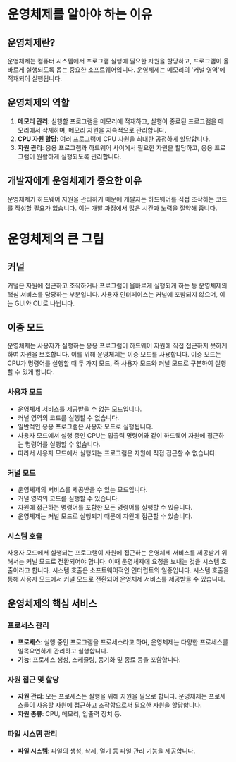 # 운영체제를 알아야 하는 이유

## 운영체제란?

운영체제는 컴퓨터 시스템에서 프로그램 실행에 필요한 자원을 할당하고, 프로그램이 올바르게 실행되도록 돕는 중요한 소프트웨어입니다. 운영체제는 메모리의 '커널 영역'에 적재되어 실행됩니다.

## 운영체제의 역할

1. **메모리 관리**: 실행할 프로그램을 메모리에 적재하고, 실행이 종료된 프로그램을 메모리에서 삭제하며, 메모리 자원을 지속적으로 관리합니다.
2. **CPU 자원 할당**: 여러 프로그램에 CPU 자원을 최대한 공정하게 할당합니다.
3. **자원 관리**: 응용 프로그램과 하드웨어 사이에서 필요한 자원을 할당하고, 응용 프로그램이 원활하게 실행되도록 관리합니다.

## 개발자에게 운영체제가 중요한 이유

운영체제가 하드웨어 자원을 관리하기 때문에 개발자는 하드웨어를 직접 조작하는 코드를 작성할 필요가 없습니다. 이는 개발 과정에서 많은 시간과 노력을 절약해 줍니다.

# 운영체제의 큰 그림

## 커널

커널은 자원에 접근하고 조작하거나 프로그램이 올바르게 실행되게 하는 등 운영체제의 핵심 서비스를 담당하는 부분입니다. 사용자 인터페이스는 커널에 포함되지 않으며, 이는 GUI와 CLI로 나뉩니다.

## 이중 모드

운영체제는 사용자가 실행하는 응용 프로그램이 하드웨어 자원에 직접 접근하지 못하게 하여 자원을 보호합니다. 이를 위해 운영체제는 이중 모드를 사용합니다. 이중 모드는 CPU가 명령어를 실행할 때 두 가지 모드, 즉 사용자 모드와 커널 모드로 구분하여 실행할 수 있게 합니다.

### 사용자 모드

- 운영체제 서비스를 제공받을 수 없는 모드입니다.
- 커널 영역의 코드를 실행할 수 없습니다.
- 일반적인 응용 프로그램은 사용자 모드로 실행됩니다.
- 사용자 모드에서 실행 중인 CPU는 입출력 명령어와 같이 하드웨어 자원에 접근하는 명령어를 실행할 수 없습니다.
- 따라서 사용자 모드에서 실행되는 프로그램은 자원에 직접 접근할 수 없습니다.

### 커널 모드

- 운영체제의 서비스를 제공받을 수 있는 모드입니다.
- 커널 영역의 코드를 실행할 수 있습니다.
- 자원에 접근하는 명령어를 포함한 모든 명령어를 실행할 수 있습니다.
- 운영체제는 커널 모드로 실행되기 때문에 자원에 접근할 수 있습니다.

### 시스템 호출

사용자 모드에서 실행되는 프로그램이 자원에 접근하는 운영체제 서비스를 제공받기 위해서는 커널 모드로 전환되어야 합니다. 이때 운영체제에 요청을 보내는 것을 시스템 호출이라고 합니다. 시스템 호출은 소프트웨어적인 인터럽트의 일종입니다. 시스템 호출을 통해 사용자 모드에서 커널 모드로 전환되어 운영체제 서비스를 제공받을 수 있습니다.

## 운영체제의 핵심 서비스

### 프로세스 관리

- **프로세스**: 실행 중인 프로그램을 프로세스라고 하며, 운영체제는 다양한 프로세스를 일목요연하게 관리하고 실행합니다.
- **기능**: 프로세스 생성, 스케줄링, 동기화 및 종료 등을 포함합니다.

### 자원 접근 및 할당

- **자원 관리**: 모든 프로세스는 실행을 위해 자원을 필요로 합니다. 운영체제는 프로세스들이 사용할 자원에 접근하고 조작함으로써 필요한 자원을 할당합니다.
- **자원 종류**: CPU, 메모리, 입출력 장치 등.

### 파일 시스템 관리

- **파일 시스템**: 파일의 생성, 삭제, 열기 등 파일 관리 기능을 제공합니다.
